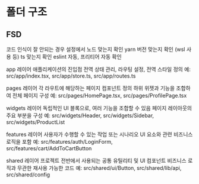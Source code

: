 # 폴더 구조
## FSD











코드 인식이 잘 안되는 경우 
설정에서 노드 맞는지 확인 
yarn 버전 맞는지 확인 (wsl 사용 등) 
ts 맞는지 확인 
eslint 자동, 프리티어 자동 확인 





app 레이어
애플리케이션의 진입점
전역 상태 관리, 라우팅 설정, 전역 스타일 정의
예: src/app/index.tsx, src/app/store.ts, src/app/routes.ts


pages 레이어
각 라우트에 해당하는 페이지 컴포넌트 정의
하위 위젯과 기능을 조합하여 전체 페이지 구성
예: src/pages/HomePage.tsx, src/pages/ProfilePage.tsx


widgets 레이어
독립적인 UI 블록으로, 여러 기능을 조합할 수 있음
페이지 레이아웃의 주요 부분을 구성
예: src/widgets/Header, src/widgets/Sidebar, src/widgets/ProductList


features 레이어
사용자가 수행할 수 있는 작업 또는 시나리오
UI 요소와 관련 비즈니스 로직을 포함
예: src/features/auth/LoginForm, src/features/cart/AddToCartButton


shared 레이어
프로젝트 전반에서 사용되는 공통 유틸리티 및 UI 컴포넌트
비즈니스 로직과 무관한 재사용 가능한 코드
예: src/shared/ui/Button, src/shared/lib/api, src/shared/config